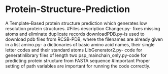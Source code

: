 # Protein-Structure-Prediction
A Template-Based protein structure prediction which generates low resolution protein structures.
#Files description
Changer.py- fixes missing atoms and eliminate duplicate records
downloadPDB.py-is used to download pdb files from RCSB-PDB, where the filenames are already given in a list
amino.py- a dictionaries of basic amino acid names, their single letter codes and their standard atoms
LibGenerator2.py- code for generatinlibrary files of length two
psp_mainchain_only.py-code for predicting protein structure from FASTA sequence
#Important
Proper setting of path variables are important for running the code correctly.
